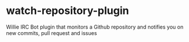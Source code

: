 # watch-repository-plugin
Willie IRC Bot plugin that monitors a Github repository and notifies you on new commits, pull request and issues
